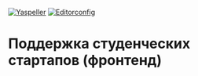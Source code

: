 [![Yaspeller](https://github.com/igsekor/new/actions/workflows/speller.yml/badge.svg?branch=main&event=push)](https://github.com/igsekor/new/actions/workflows/speller.yml) [![Editorconfig](https://github.com/igsekor/new/actions/workflows/editorconfig.yml/badge.svg?branch=main&event=push)](https://github.com/igsekor/new/actions/workflows/editorconfig.yml)

# Поддержка студенческих стартапов (фронтенд)
